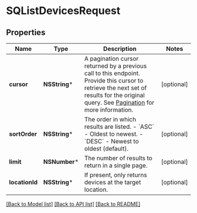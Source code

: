 # SQListDevicesRequest

## Properties
Name | Type | Description | Notes
------------ | ------------- | ------------- | -------------
**cursor** | **NSString*** | A pagination cursor returned by a previous call to this endpoint. Provide this cursor to retrieve the next set of results for the original query. See [Pagination](https://developer.squareup.com/docs/build-basics/common-api-patterns/pagination) for more information. | [optional] 
**sortOrder** | **NSString*** | The order in which results are listed. - &#x60;ASC&#x60; - Oldest to newest. - &#x60;DESC&#x60; - Newest to oldest (default). | [optional] 
**limit** | **NSNumber*** | The number of results to return in a single page. | [optional] 
**locationId** | **NSString*** | If present, only returns devices at the target location. | [optional] 

[[Back to Model list]](../README.md#documentation-for-models) [[Back to API list]](../README.md#documentation-for-api-endpoints) [[Back to README]](../README.md)


